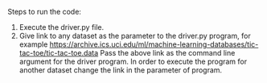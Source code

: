 Steps to run the code: 
1. Execute the driver.py file.
2. Give link to any dataset as the parameter to the driver.py program, for example
https://archive.ics.uci.edu/ml/machine-learning-databases/tic-tac-toe/tic-tac-toe.data 
Pass the above link as the command line argument for the driver program. 
In order to execute the program for another dataset change the link in the parameter of program.
